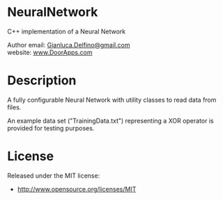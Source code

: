 NeuralNetwork
==========
C++ implementation of a Neural Network

Author email: Gianluca.Delfino@gmail.com
<br>
website: www.DoorApps.com

Description
===========
<p>
A fully configurable Neural Network with utility classes to read data from files.
</p>
<p>
An example data set ("TrainingData.txt") representing a XOR operator is provided for testing purposes.
</p>


License
=======

Released under the MIT license:

* http://www.opensource.org/licenses/MIT
